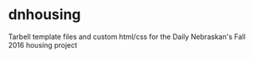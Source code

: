 # dnhousing
Tarbell template files and custom html/css for the Daily Nebraskan's Fall 2016 housing project
